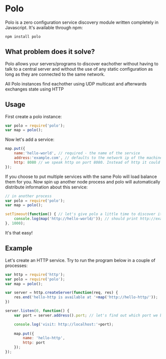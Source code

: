 # Polo

Polo is a zero configuration service discovery module written completely in Javascript.
It's available through npm:

	npm install polo

## What problem does it solve?

Polo allows your servers/programs to discover eachother without having to talk to a central server and
without the use of any static configuration as long as they are connected to the same network.

All Polo instances find eachother using UDP multicast and afterwards exchanges state using HTTP

## Usage

First create a polo instance:

``` js
var polo = require('polo');
var map = polo();
```

Now let's add a service:

``` js
map.put({
	name:'hello-world', // required - the name of the service
	address:'example.com', // defaults to the network ip of the machine
	http: 8080 // we speak http on port 8080. Instead of http it could be https or any other protocol you supply
});
```

If you choose to put multiple services with the same Polo will load balance them for you.
Now spin up another node process and polo will automatically distribute information about this service:

``` js
// in another process
var polo = require('polo');
var map = polo();

setTimeout(function() { // let's give polo a little time to discover it self
	console.log(map('http://hello-world/')); // should print http://example.com:8080/
}, 1000);
```

It's that easy!

## Example

Let's create an HTTP service. Try to run the program below in a couple of processes:

``` js
var http = require('http');
var polo = require('polo');
var map = polo();

var server = http.createServer(function(req, res) {
	res.end('hello-http is available at '+map('http://hello-http/')); 
})

server.listen(0, function() {
	var port = server.address().port; // let's find out which port we binded to

	console.log('visit: http://localhost:'+port);
	
	map.put({
		name: 'hello-http',
		http: port
	});
});
```